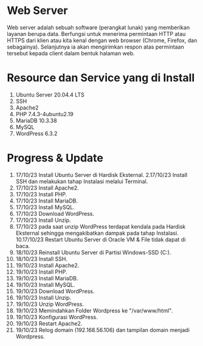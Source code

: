 # Web Server
Web server adalah sebuah software (perangkat lunak) yang memberikan layanan berupa data. Berfungsi untuk menerima permintaan HTTP atau HTTPS dari klien atau kita kenal dengan web browser (Chrome, Firefox, dan sebagainya). Selanjutnya ia akan mengirimkan respon atas permintaan tersebut kepada client dalam bentuk halaman web.
# Resource dan Service yang di Install
1. Ubuntu Server 20.04.4 LTS
2. SSH
3. Apache2
4. PHP 7.4.3-4ubuntu2.19
5. MariaDB 10.3.38
6. MySQL
7. WordPress 6.3.2
# Progress & Update
1. 17/10/23 Install Ubuntu Server di Hardisk Eksternal.
2.17/10/23 Install SSH dan melakukan tahap Instalasi melalui Terminal.
3. 17/10/23 Install Apache2.
4. 17/10/23 Install PHP.
5. 17/10/23 Install MariaDB.
6. 17/10/23 Install MySQL.
7. 17/10/23 Download WordPress.
8. 17/10/23 Install Unzip.
9. 17/10/23 pada saat unzip WordPress terdapat kendala pada Hardisk Eksternal sehingga mengakibatkan dampak pada tahap Instalasi.
10.17/10/23 Restart Ubuntu Server di Oracle VM & File tidak dapat di baca.
11. 18/10/23 Reinstall Ubuntu Server di Partisi Windows-SSD (C:).
12. 18/10/23 Install SSH.
13. 19/10/23 Install Apache2.
14. 19/10/23 Install PHP.
15. 19/10/23 Install MariaDB.
16. 19/10/23 Install MySQL.
17. 19/10/23 Download WordPress.
18. 19/10/23 Install Unzip.
19. 19/10/23 Unzip WordPress.
20. 19/10/23 Memindahkan Folder Wordpress ke "/var/www/html".
21. 19/10/23 Konfigurasi WordPress.
22. 19/10/23 Restart Apache2.
23. 19/10/23 Relog domain (192.168.56.106) dan tampilan domain menjadi Wordpress.
